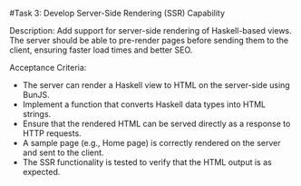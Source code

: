 #Task 3: Develop Server-Side Rendering (SSR) Capability

Description: Add support for server-side rendering of Haskell-based views. The server should be able to pre-render pages before sending them to the client, ensuring faster load times and better SEO.

Acceptance Criteria:
  - The server can render a Haskell view to HTML on the server-side using BunJS.
  - Implement a function that converts Haskell data types into HTML strings.
  - Ensure that the rendered HTML can be served directly as a response to HTTP requests.
  - A sample page (e.g., Home page) is correctly rendered on the server and sent to the client.
  - The SSR functionality is tested to verify that the HTML output is as expected.
